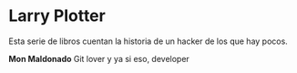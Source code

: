 # Larry Plotter

Esta serie de libros cuentan la historia de un hacker de los que hay pocos.

**Mon Maldonado** Git lover y ya si eso, developer


